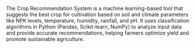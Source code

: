 The Crop Recommendation System is a machine learning-based tool that suggests the best crop for cultivation based on soil and climate parameters like NPK levels, temperature, humidity, rainfall, and pH. 
It uses classification algorithms in Python (Pandas, Scikit-learn, NumPy) to analyze input data and provide accurate recommendations, helping farmers optimize yield and promote sustainable agriculture.
